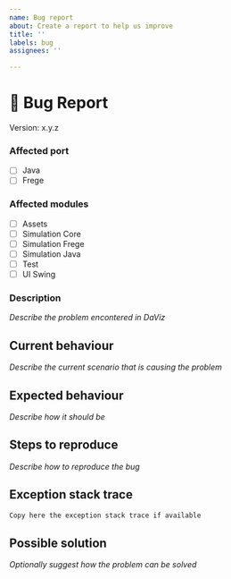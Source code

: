 ```yaml
---
name: Bug report
about: Create a report to help us improve
title: ''
labels: bug
assignees: ''

---
```


# 🐞 Bug Report

Version: x.y.z

### Affected port

- [ ] Java
- [ ] Frege

### Affected modules

- [ ] Assets
- [ ] Simulation Core
- [ ] Simulation Frege
- [ ] Simulation Java
- [ ] Test 
- [ ] UI Swing

### Description

_Describe the problem encontered in DaViz_

## Current behaviour

_Describe the current scenario that is causing the problem_

## Expected behaviour

_Describe how it should be_ 

## Steps to reproduce

_Describe how to reproduce the bug_

## Exception stack trace

```bash
Copy here the exception stack trace if available
```

## Possible solution

_Optionally suggest how the problem can be solved_
